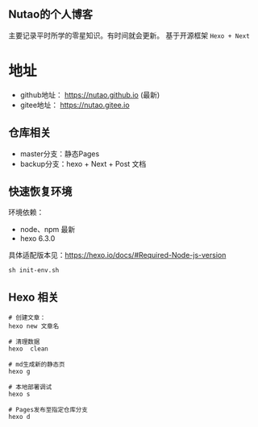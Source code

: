 Nutao的个人博客
---

主要记录平时所学的零星知识。有时间就会更新。
基于开源框架 `Hexo + Next`

# 地址
- github地址： https://nutao.github.io (最新)
- gitee地址：  https://nutao.gitee.io

## 仓库相关
- master分支：静态Pages
- backup分支：hexo + Next + Post 文档

## 快速恢复环境

环境依赖：
- node、npm 最新
- hexo 6.3.0

具体适配版本见：https://hexo.io/docs/#Required-Node-js-version

```shell
sh init-env.sh
```

## Hexo 相关
```shell
# 创建文章： 
hexo new 文章名

# 清理数据
hexo  clean

# md生成新的静态页
hexo g

# 本地部署调试
hexo s

# Pages发布至指定仓库分支
hexo d
```



